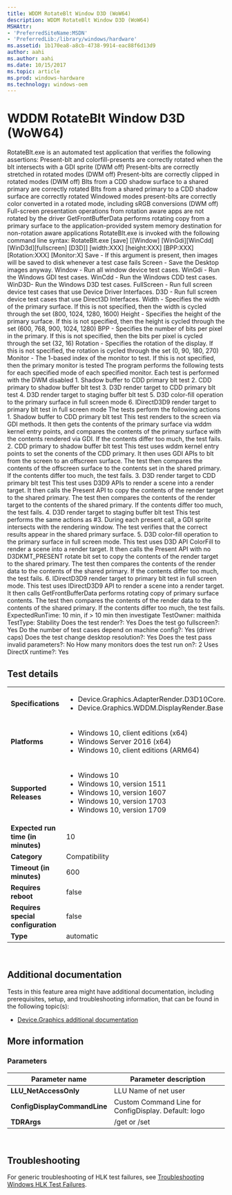 ```yaml
---
title: WDDM RotateBlt Window D3D (WoW64)
description: WDDM RotateBlt Window D3D (WoW64)
MSHAttr:
- 'PreferredSiteName:MSDN'
- 'PreferredLib:/library/windows/hardware'
ms.assetid: 1b170ea8-a8cb-4738-9914-eac88f6d13d9
author: aahi
ms.author: aahi
ms.date: 10/15/2017
ms.topic: article
ms.prod: windows-hardware
ms.technology: windows-oem
---
```


# <span id="p_hlk_test.1f3f5c09-2615-427b-b717-fd64c579a28b"></span>WDDM RotateBlt Window D3D (WoW64)


RotateBlt.exe is an automated test application that verifies the following assertions: Present-blt and colorfill-presents are correctly rotated when the blt intersects with a GDI sprite (DWM off) Present-blts are correctly stretched in rotated modes (DWM off) Present-blts are correctly clipped in rotated modes (DWM off) Blts from a CDD shadow surface to a shared primary are correctly rotated Blts from a shared primary to a CDD shadow surface are correctly rotated Windowed modes present-blts are correctly color converted in a rotated mode, including sRGB conversions (DWM off) Full-screen presentation operations from rotation aware apps are not rotated by the driver GetFrontBufferData performs rotating copy from a primary surface to the application-provided system memory destination for non-rotation aware applications RotateBlt.exe is invoked with the following command line syntax: RotateBlt.exe \[save\] \[\[Window\] \[WinGdi\]\[WinCdd\]\[WinD3d\]\[fullscreen\] \[D3D\]\] \[width:XXX\] \[height:XXX\] \[BPP:XXX\] \[Rotation:XXX\] \[Monitor:X\] Save - If this argument is present, then images will be saved to disk whenever a test case fails Screen - Save the Desktop images anyway. Window - Run all window device test cases. WinGdi - Run the Windows GDI test cases. WinCdd - Run the Windows CDD test cases. WinD3D- Run the Windows D3D test cases. FullScreen - Run full screen device test cases that use Device Driver Interfaces. D3D - Run full screen device test cases that use Direct3D Interfaces. Width - Specifies the width of the primary surface. If this is not specified, then the width is cycled through the set (800, 1024, 1280, 1600) Height - Specifies the height of the primary surface. If this is not specified, then the height is cycled through the set (600, 768, 900, 1024, 1280) BPP - Specifies the number of bits per pixel in the primary. If this is not specified, then the bits per pixel is cycled through the set (32, 16) Rotation - Specifies the rotation of the display. If this is not specified, the rotation is cycled through the set (0, 90, 180, 270) Monitor - The 1-based index of the monitor to test. If this is not specified, then the primary monitor is tested The program performs the following tests for each specified mode of each specified monitor. Each test is performed with the DWM disabled 1. Shadow buffer to CDD primary blt test 2. CDD primary to shadow buffer blt test 3. D3D render target to CDD primary blt test 4. D3D render target to staging buffer blt test 5. D3D color-fill operation to the primary surface in full screen mode 6. IDirectD3D9 render target to primary blt test in full screen mode The tests perform the following actions 1. Shadow buffer to CDD primary blt test This test renders to the screen via GDI methods. It then gets the contents of the primary surface via wddm kernel entry points, and compares the contents of the primary surface with the contents rendered via GDI. If the contents differ too much, the test fails. 2. CDD primary to shadow buffer blt test This test uses wddm kernel entry points to set the conents of the CDD primary. It then uses GDI APIs to blt from the screen to an offscreen surface. The test then compares the contents of the offscreen surface to the contents set in the shared primary. If the contents differ too much, the test fails. 3. D3D render target to CDD primary blt test This test uses D3D9 APIs to render a scene into a render target. It then calls the Present API to copy the contents of the render target to the shared primary. The test then compares the contents of the render target to the contents of the shared primary. If the contents differ too much, the test fails. 4. D3D render target to staging buffer blt test This test performs the same actions as \#3. During each present call, a GDI sprite intersects with the rendering window. The test verifies that the correct results appear in the shared primary surface. 5. D3D color-fill operation to the primary surface in full screen mode. This test uses D3D API ColorFill to render a scene into a render target. It then calls the Present API with no D3DKMT\_PRESENT rotate bit set to copy the contents of the render target to the shared primary. The test then compares the contents of the render data to the contents of the shared primary. If the contents differ too much, the test fails. 6. IDirectD3D9 render target to primary blt test in full screen mode. This test uses IDirectD3D9 API to render a scene into a render target. It then calls GetFrontBufferData performs rotating copy of primary surface contents. The test then compares the contents of the render data to the contents of the shared primary. If the contents differ too much, the test fails. ExpectedRunTime: 10 min, if &gt; 10 min then investigate TestOwner: maithida TestType: Stability Does the test render?: Yes Does the test go fullscreen?: Yes Do the number of test cases depend on machine config?: Yes (driver caps) Does the test change desktop resolution?: Yes Does the test pass invalid parameters?: No How many monitors does the test run on?: 2 Uses DirectX runtime?: Yes

## Test details
|||
|---|---|
| **Specifications**  | <ul><li>Device.Graphics.AdapterRender.D3D10Core.D3D10CorePrimary</li><li>Device.Graphics.WDDM.DisplayRender.Base</li></ul> |  
| **Platforms**   | <ul><li>Windows 10, client editions (x64)</li><li>Windows Server 2016 (x64)</li><li>Windows 10, client editions (ARM64)</li></ul> |
| **Supported Releases** | <ul><li>Windows 10</li><li>Windows 10, version 1511</li><li>Windows 10, version 1607</li><li>Windows 10, version 1703</li><li>Windows 10, version 1709</li></ul> |
|**Expected run time (in minutes)**| 10 |
|**Category**| Compatibility |
|**Timeout (in minutes)**| 600 |
|**Requires reboot**| false |
|**Requires special configuration**| false |
|**Type**| automatic |

 

## <span id="Additional_documentation"></span><span id="additional_documentation"></span><span id="ADDITIONAL_DOCUMENTATION"></span>Additional documentation


Tests in this feature area might have additional documentation, including prerequisites, setup, and troubleshooting information, that can be found in the following topic(s):

-   [Device.Graphics additional documentation](device-graphics-additional-documentation.md)

## <span id="More_information"></span><span id="more_information"></span><span id="MORE_INFORMATION"></span>More information


### <span id="Parameters"></span><span id="parameters"></span><span id="PARAMETERS"></span>Parameters

| Parameter name               | Parameter description                                |
|------------------------------|------------------------------------------------------|
| **LLU\_NetAccessOnly**       | LLU Name of net user                                 |
| **ConfigDisplayCommandLine** | Custom Command Line for ConfigDisplay. Default: logo |
| **TDRArgs**                  | /get or /set                                         |

 

## <span id="Troubleshooting"></span><span id="troubleshooting"></span><span id="TROUBLESHOOTING"></span>Troubleshooting


For generic troubleshooting of HLK test failures, see [Troubleshooting Windows HLK Test Failures](..\user\troubleshooting-windows-hlk-test-failures.md).

 

 






